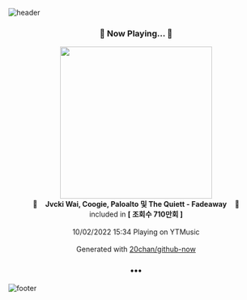 ![header](https://capsule-render.vercel.app/api?type=wave&height=170&section=header&text=Hi.%20I'm%20SHIFT&fontColor=090707&fontAlignX=45&fontAlignY=65&fontSize=100)

<h3 align="center">🎵 Now Playing... 🎵</h3>
<p align="center">
  <a href="https://music.youtube.com/watch?v=UA90vMrZ5sY">
    <img width="300" src="https://i.ytimg.com/vi/UA90vMrZ5sY/sddefault.jpg?sqp=-oaymwEWCJADEOEBIAQqCghqEJQEGHgg6AJIWg&rs">
  </a>
  <br>
  🎵&nbsp&nbsp&nbsp <b>Jvcki Wai, Coogie, Paloalto 및 The Quiett - Fadeaway</b> &nbsp&nbsp&nbsp🎵
  <br>
  included in <b>[ 조회수 710만회 ]</b>
  
  <br />
  <br />
  10/02/2022 15:34 Playing on YTMusic
  <br />
  <br />
  Generated with <a href="https://github.com/20chan/github-now">20chan/github-now</a>
</p>

<h3 align="center">•••</h3>

![footer](https://capsule-render.vercel.app/api?type=wave&height=150&section=footer)
